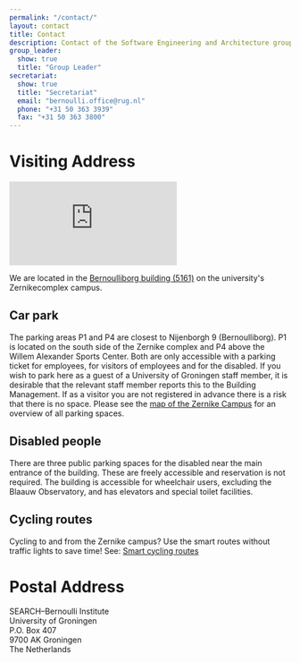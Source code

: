```yaml
---
permalink: "/contact/"
layout: contact
title: Contact
description: Contact of the Software Engineering and Architecture group (SEARCH) group of the University of Groningen.
group_leader:
  show: true
  title: "Group Leader"
secretariat:
  show: true
  title: "Secretariat"
  email: "bernoulli.office@rug.nl"
  phone: "+31 50 363 3939"
  fax: "+31 50 363 3800"
---
```


# Visiting Address

<iframe class="w-full h-72 lg:h-96" src="https://www.google.com/maps/embed?pb=!1m18!1m12!1m3!1d461.89819237457687!2d6.536652269884609!3d53.24039396428718!2m3!1f0!2f0!3f0!3m2!1i1024!2i768!4f13.1!3m3!1m2!1s0x47c9cd1a4f77456b%3A0x9841c274f3f056e5!2sBernoulliborg!5e0!3m2!1sen!2snl!4v1672614105013!5m2!1sen!2snl" style="border:0;" allowfullscreen="" loading="lazy" referrerpolicy="no-referrer-when-downgrade"></iframe>

We are located in the [Bernoulliborg building (5161)](https://www.rug.nl/staff/location/5161) on the university's Zernikecomplex campus. 

## Car park

The parking areas P1 and P4 are closest to Nijenborgh 9 (Bernoulliborg). P1 is located on the south side of the Zernike complex and P4 above the Willem Alexander Sports Center. Both are only accessible with a parking ticket for employees, for visitors of employees and for the disabled. If you wish to park here as a guest of a University of Groningen staff member, it is desirable that the relevant staff member reports this to the Building Management. If as a visitor you are not registered in advance there is a risk that there is no space. Please see the <a href="https://www.rug.nl/staff/location/zernike-plattegrond" target="_blank">map of the Zernike Campus</a> for an overview of all parking spaces.

## Disabled people

There are three public parking spaces for the disabled near the main entrance of the building. These are freely accessible and reservation is not required. The building is accessible for wheelchair users, excluding the Blaauw Observatory, and has elevators and special toilet facilities.

## Cycling routes

Cycling to and from the Zernike campus? Use the smart routes without traffic lights to save time! See: <a href="https://www.rug.nl/about-ug/practical-matters/slimme-route" target="_blank">Smart cycling routes</a>

# Postal Address

SEARCH–Bernoulli Institute\
University of Groningen\
P.O. Box 407\
9700 AK Groningen\
The Netherlands